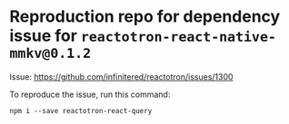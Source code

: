 # Reproduction repo for dependency issue for `reactotron-react-native-mmkv@0.1.2`
Issue: https://github.com/infinitered/reactotron/issues/1300

To reproduce the issue, run this command:
 
```npm i --save reactotron-react-query```


